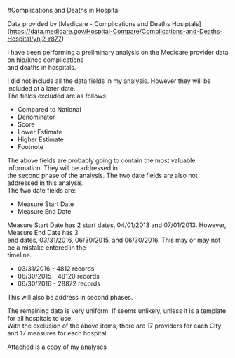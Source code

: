 #Complications and Deaths in Hospital   

Data provided by [Medicare - Complications and Deaths Hosiptals] (https://data.medicare.gov/Hospital-Compare/Complications-and-Deaths-Hospital/ynj2-r877)  

I have been performing a preliminary analysis on the Medicare provider data on hip/knee complications  
and deaths in hospitals.  

I did not include all the data fields in my analysis.  However they will be included at a later date.   
The fields excluded are as follows:   

-	Compared to National 
-	Denominator 
-	Score 
-	Lower Estimate 
-	Higher Estimate 
-	Footnote  

The above fields are probably going to contain the most valuable information.  They will be addressed in   
the second phase of the analysis. The two date fields are also not addressed in this analysis.   
The two date fields are:  

-	Measure Start Date 
-	Measure End Date 

Measure Start Date has 2 start dates, 04/01/2013 and 07/01/2013. However, Measure End Date has 3  
end dates, 03/31/2016, 06/30/2015, and 06/30/2016. This may or may not be a mistake entered in the  
timeline.  
  
-	03/31/2016  -  4812 records 
-	06/30/2015 - 48120 records 
-	06/30/2016 - 28872 records  

This will also be address in second phases.  

The remaining data is very uniform.  If seems unlikely, unless it is a template for all hospitals to use.   
With the exclusion of the above items, there are 17 providers for each City and 17 measures for each hospital.  
 
Attached is a copy of my analyses